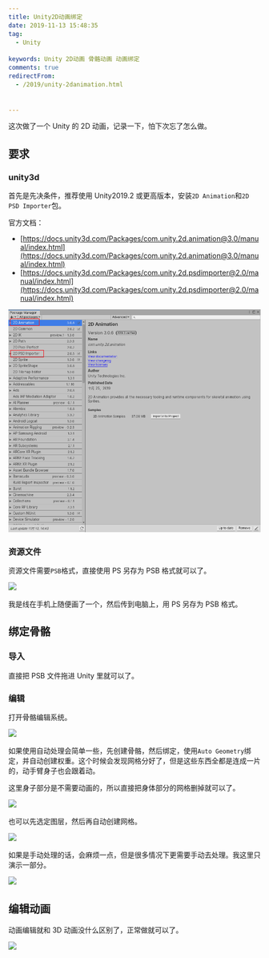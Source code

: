 ```yaml
---
title: Unity2D动画绑定
date: 2019-11-13 15:48:35
tag:
  - Unity

keywords: Unity 2D动画 骨骼动画 动画绑定
comments: true
redirectFrom:
  - /2019/unity-2danimation.html


---
```


这次做了一个 Unity 的 2D 动画，记录一下，怕下次忘了怎么做。

<!-- more -->

## 要求

### unity3d

首先是先决条件，推荐使用 Unity2019.2 或更高版本，安装`2D Animation`和`2D PSD Importer`包。

官方文档：

- [https://docs.unity3d.com/Packages/com.unity.2d.animation@3.0/manual/index.html](https://docs.unity3d.com/Packages/com.unity.2d.animation@3.0/manual/index.html)
- [https://docs.unity3d.com/Packages/com.unity.2d.psdimporter@2.0/manual/index.html](https://docs.unity3d.com/Packages/com.unity.2d.psdimporter@2.0/manual/index.html)

![包管理器](./img/Snipaste_2019-11-13_15-05-41.png)

### 资源文件

资源文件需要`PSB`格式，直接使用 PS 另存为 PSB 格式就可以了。

![](./img/1.gif)

我是线在手机上随便画了一个，然后传到电脑上，用 PS 另存为 PSB 格式。

## 绑定骨骼

### 导入

直接把 PSB 文件拖进 Unity 里就可以了。

### 编辑

打开骨骼编辑系统。

![](./img/2.gif)

如果使用自动处理会简单一些，先创建骨骼，然后绑定，使用`Auto Geometry`绑定，并自动创建权重。这个时候会发现网格分好了，但是这些东西全都是连成一片的，动手臂身子也会跟着动。

这里身子部分是不需要动画的，所以直接把身体部分的网格删掉就可以了。

![](./img/3.gif)

也可以先选定图层，然后再自动创建网格。

![](./img/4.gif)

如果是手动处理的话，会麻烦一点，但是很多情况下更需要手动去处理。我这里只演示一部分。

![](./img/5.gif)

## 编辑动画

动画编辑就和 3D 动画没什么区别了，正常做就可以了。

![](./img/6.gif)
